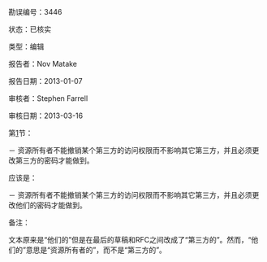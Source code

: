 勘误编号：3446

状态：已核实

类型：编辑

报告者：Nov Matake

报告日期：2013-01-07

审核者：Stephen Farrell

审核日期：2013-03-16

第[1](../Section01/1.md)节：

－ 资源所有者不能撤销某个第三方的访问权限而不影响其它第三方，并且必须更改第三方的密码才能做到。

应该是：

－ 资源所有者不能撤销某个第三方的访问权限而不影响其它第三方，并且必须更改他们的密码才能做到。

备注：

文本原来是“他们的”但是在最后的草稿和RFC之间改成了“第三方的”。然而，“他们的”意思是“资源所有者的”，而不是“第三方的”。